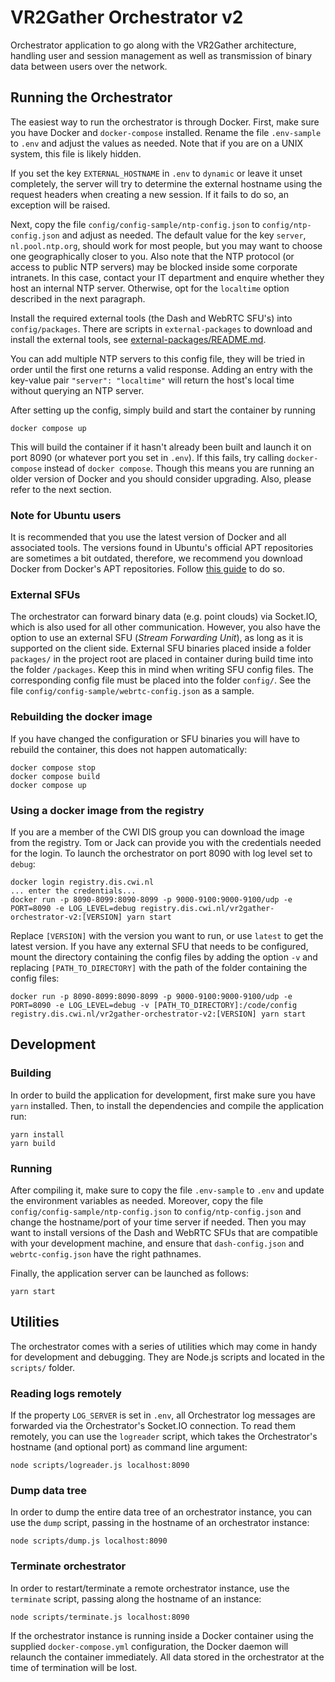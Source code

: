 # VR2Gather Orchestrator v2

Orchestrator application to go along with the VR2Gather architecture, handling
user and session management as well as transmission of binary data between
users over the network.

## Running the Orchestrator

The easiest way to run the orchestrator is through Docker. First, make sure you
have Docker and `docker-compose` installed. Rename the file `.env-sample` to
`.env` and adjust the values as needed. Note that if you are on a UNIX system,
this file is likely hidden.

If you set the key `EXTERNAL_HOSTNAME` in `.env` to `dynamic` or leave it unset
completely, the server will try to determine the external hostname using the
request headers when creating a new session. If it fails to do so, an exception
will be raised.

Next, copy the file `config/config-sample/ntp-config.json` to
`config/ntp-config.json` and adjust as needed. The default value for the key
`server`, `nl.pool.ntp.org`, should work for most people, but you may want to
choose one geographically closer to you. Also note that the NTP protocol (or
access to public NTP servers) may be blocked inside some corporate intranets.
In this case, contact your IT department and enquire whether they host an
internal NTP server. Otherwise, opt for the `localtime` option described in the
next paragraph.

Install the required external tools (the Dash and WebRTC SFU's) into `config/packages`.
There are scripts in `external-packages` to download and install the external tools,
see [external-packages/README.md](external-packages/README.md).

You can add multiple NTP servers to this config file, they will be tried in
order until the first one returns a valid response. Adding an entry with the
key-value pair `"server": "localtime"` will return the host's local time
without querying an NTP server.

After setting up the config, simply build and start the container by running

    docker compose up

This will build the container if it hasn't already been built and launch it on
port 8090 (or whatever port you set in `.env`). If this fails, try calling
`docker-compose` instead of `docker compose`. Though this means you are running
an older version of Docker and you should consider upgrading. Also, please
refer to the next section.

### Note for Ubuntu users

It is recommended that you use the latest version of Docker and all associated
tools. The versions found in Ubuntu's official APT repositories are sometimes a
bit outdated, therefore, we recommend you download Docker from Docker's APT
repositories. Follow [this guide](https://docs.docker.com/engine/install/ubuntu/)
to do so.

### External SFUs

The orchestrator can forward binary data (e.g. point clouds) via Socket.IO,
which is also used for all other communication. However, you also have the
option to use an external SFU (*Stream Forwarding Unit*), as long as it is
supported on the client side.  External SFU binaries placed inside a folder
`packages/` in the project root are placed in container during build time into
the folder `/packages`. Keep this in mind when writing SFU config files. The
corresponding config file must be placed into the folder `config/`. See the
file `config/config-sample/webrtc-config.json` as a sample.

### Rebuilding the docker image

If you have changed the configuration or SFU binaries you will have to rebuild
the container, this does not happen automatically:

    docker compose stop
    docker compose build
    docker compose up

### Using a docker image from the registry

If you are a member of the CWI DIS group you can download the image from the
registry. Tom or Jack can provide you with the credentials needed for the login.
To launch the orchestrator on port 8090 with log level set to `debug`:

    docker login registry.dis.cwi.nl
    ... enter the credentials...
    docker run -p 8090-8099:8090-8099 -p 9000-9100:9000-9100/udp -e PORT=8090 -e LOG_LEVEL=debug registry.dis.cwi.nl/vr2gather-orchestrator-v2:[VERSION] yarn start

Replace `[VERSION]` with the version you want to run, or use `latest` to get
the latest version. If you have any external SFU that needs to be configured,
mount the directory containing the config files by adding the option `-v` and
replacing `[PATH_TO_DIRECTORY]` with the path of the folder containing the
config files:

    docker run -p 8090-8099:8090-8099 -p 9000-9100:9000-9100/udp -e PORT=8090 -e LOG_LEVEL=debug -v [PATH_TO_DIRECTORY]:/code/config registry.dis.cwi.nl/vr2gather-orchestrator-v2:[VERSION] yarn start

## Development

### Building

In order to build the application for development, first make sure you have
`yarn` installed. Then, to install the dependencies and compile the application
run:

    yarn install
    yarn build

### Running

After compiling it, make sure to copy the file `.env-sample` to `.env` and
update the environment variables as needed. Moreover, copy the file
`config/config-sample/ntp-config.json` to `config/ntp-config.json` and change
the hostname/port of your time server if needed. 
Then you may want to install versions of the Dash and WebRTC SFUs that are compatible with your development machine, and ensure that `dash-config.json` and `webrtc-config.json` have the right pathnames.

Finally, the application server
can be launched as follows:

    yarn start

## Utilities

The orchestrator comes with a series of utilities which may come in handy for
development and debugging. They are Node.js scripts and located in the
`scripts/` folder.

### Reading logs remotely

If the property `LOG_SERVER` is set in `.env`, all Orchestrator log messages
are forwarded via the Orchestrator's Socket.IO connection. To read them
remotely, you can use the `logreader` script, which takes the Orchestrator's
hostname (and optional port) as command line argument:

    node scripts/logreader.js localhost:8090

### Dump data tree

In order to dump the entire data tree of an orchestrator instance, you can use
the `dump` script, passing in the hostname of an orchestrator instance:

    node scripts/dump.js localhost:8090

### Terminate orchestrator

In order to restart/terminate a remote orchestrator instance, use the
`terminate` script, passing along the hostname of an instance:

    node scripts/terminate.js localhost:8090

If the orchestrator instance is running inside a Docker container using the
supplied `docker-compose.yml` configuration, the Docker daemon will relaunch
the container immediately. All data stored in the orchestrator at the time of
termination will be lost.
